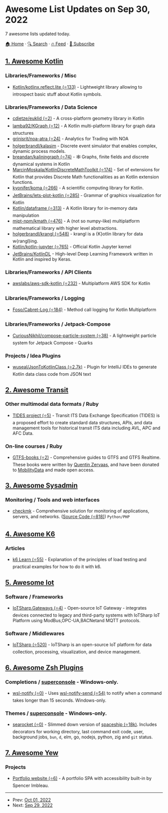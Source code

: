# Awesome List Updates on Sep 30, 2022

7 awesome lists updated today.

[🏠 Home](/README.md) · [🔍 Search](https://www.trackawesomelist.com/search/) · [🔥 Feed](https://www.trackawesomelist.com/rss.xml) · [📮 Subscribe](https://trackawesomelist.us17.list-manage.com/subscribe?u=d2f0117aa829c83a63ec63c2f&id=36a103854c)



## [1. Awesome Kotlin](/content/KotlinBy/awesome-kotlin/README.md)

### Libraries/Frameworks / Misc

*   [Kotlin/kotlinx.reflect.lite (⭐133)](https://github.com/Kotlin/kotlinx.reflect.lite) - Lightweight library allowing to introspect basic stuff about Kotlin symbols.

### Libraries/Frameworks / Data Science

*   [cdietze/euklid (⭐2)](https://github.com/cdietze/euklid) - A cross-platform geometry library in Kotlin
*   [lamba92/KGraph (⭐12)](https://github.com/lamba92/KGraph) - A Kotlin multi-platform library for graph data structures
*   [grinisrit/noa-atra (⭐24)](https://github.com/grinisrit/noa-atra) - Analytics for Trading with NOA
*   [holgerbrandl/kalasim](https://www.kalasim.org) - Discrete event simulator that enables complex, dynamic process models.
*   [breandan/kaliningraph (⭐74)](https://github.com/breandan/kaliningraph) - 🕸️ Graphs, finite fields and discrete dynamical systems in Kotlin
*   [MarcinMoskala/KotlinDiscreteMathToolkit (⭐174)](https://github.com/MarcinMoskala/KotlinDiscreteMathToolkit) - Set of extensions for Kotlin that provides Discrete Math functionalities as an Kotlin extension functions.
*   [kyonifer/koma (⭐266)](https://github.com/kyonifer/koma) - A scientific computing library for Kotlin.
*   [JetBrains/lets-plot-kotlin (⭐285)](https://github.com/JetBrains/lets-plot-kotlin) - Grammar of graphics visualization for Kotlin
*   [Kotlin/dataframe (⭐313)](https://github.com/Kotlin/dataframe) - A Kotlin library for in-memory data manipulation
*   [mipt-npm/kmath (⭐476)](https://github.com/mipt-npm/kmath) - A (not so numpy-like) multiplatform mathematical library with higher level abstractions.
*   [holgerbrandl/krangl (⭐548)](https://github.com/holgerbrandl/krangl) - krangl is a {K}otlin library for data w{rangl}ing.
*   [Kotlin/kotlin-jupyter (⭐765)](https://github.com/Kotlin/kotlin-jupyter) - Official Kotlin Jupyter kernel
*   [JetBrains/KotlinDL](https://jetbrains.github.io/KotlinDL/) - High-level Deep Learning Framework written in Kotlin and inspired by Keras.

### Libraries/Frameworks / API Clients

*   [awslabs/aws-sdk-kotlin (⭐232)](https://github.com/awslabs/aws-sdk-kotlin) - Multiplatform AWS SDK for Kotlin

### Libraries/Frameworks / Logging

*   [Foso/Cabret-Log (⭐184)](https://github.com/Foso/Cabret-Log) - Method call logging for Kotlin Multiplatform

### Libraries/Frameworks / Jetpack-Compose

*   [CuriousNikhil/compose-particle-system (⭐38)](https://github.com/CuriousNikhil/compose-particle-system) - A lightweight particle system for Jetpack Compose - Quarks

### Projects / Idea Plugins

*   [wuseal/JsonToKotlinClass (⭐2.7k)](https://github.com/wuseal/JsonToKotlinClass) - Plugin for IntelliJ IDEs to generate Kotlin data class code from JSON text

## [2. Awesome Transit](/content/CUTR-at-USF/awesome-transit/README.md)

### Other multimodal data formats / Ruby

*   [TIDES project (⭐5)](https://github.com/TIDES-transit/TIDES) -  Transit ITS Data Exchange Specification (TIDES) is a proposed effort to create standard data structures, APIs, and data management tools for historical transit ITS data including AVL, APC and AFC Data.

### On-line courses / Ruby

*   [GTFS-books (⭐2)](https://github.com/MobilityData/GTFS-books) - Comprehensive guides to GTFS and GTFS Realtime. These books were written by [Quentin Zervaas](https://github.com/HendX), and have been donated to [MobilityData](https://mobilitydata.org/) and made open access.

## [3. Awesome Sysadmin](/content/awesome-foss/awesome-sysadmin/README.md)

### Monitoring / Tools and web interfaces

*   [checkmk](https://checkmk.com/) - Comprehensive solution for monitoring of applications, servers, and networks. ([Source Code (⭐818)](https://github.com/tribe29/checkmk)) `Python/PHP`

## [4. Awesome K6](/content/grafana/awesome-k6/README.md)

### Articles

*   [k6 Learn (⭐55)](https://github.com/grafana/k6-learn) - Explanation of the principles of load testing and practical examples for how to do it with k6.

## [5. Awesome Iot](/content/HQarroum/awesome-iot/README.md)

### Software / Frameworks

*   [IoTSharp.Gateways (⭐4)](https://github.com/IoTSharp/Gateways) - Open-source IoT Gateway - integrates devices connected to legacy and third-party systems with IoTSharp  IoT Platform using ModBus,OPC-UA,BACNetand MQTT protocols.

### Software / Middlewares

*   [IoTSharp (⭐520)](https://github.com/IoTSharp/IoTSharp) - IoTSharp is an open-source IoT platform for data collection, processing, visualization, and device management.

## [6. Awesome Zsh Plugins](/content/unixorn/awesome-zsh-plugins/README.md)

### Completions / [superconsole](https://github.com/alexchmykhalo/superconsole)   \- Windows-only.

*   [wsl-notify (⭐0)](https://github.com/masonc15/wsl-notify-zsh) - Uses [wsl-notify-send (⭐54)](https://github.com/stuartleeks/wsl-notify-send) to notify when a command takes longer than 15 seconds. Windows-only.

### Themes / [superconsole](https://github.com/alexchmykhalo/superconsole)   \- Windows-only.

*   [searocket (⭐0)](https://github.com/dk949/searocket/) - Slimmed down version of [spaceship (⭐18k)](https://github.com/denysdovhan/spaceship-prompt). Includes decorators for working directory, last command exit code, user, background jobs, `bun`, `d`, elm, go, nodejs, python, zig and `git` status.

## [7. Awesome Yew](/content/jetli/awesome-yew/README.md)

### Projects

*   [Portfolio website (⭐6)](https://github.com/simbleau/website) - A portfolio SPA with accessibility built-in by Spencer Imbleau.

---

- Prev: [Oct 01, 2022](/content/2022/10/01/README.md)
- Next: [Sep 29, 2022](/content/2022/09/29/README.md)